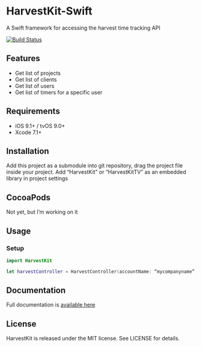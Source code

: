 # HarvestKit-Swift
A Swift framework for accessing the harvest time tracking API

[![Build Status](https://travis-ci.org/MattCheetham/HarvestKit-Swift.svg?branch=master)](https://travis-ci.org/MattCheetham/HarvestKit-Swift)

## Features
- Get list of projects
- Get list of clients
- Get list of users
- Get list of timers for a specific user

## Requirements

- iOS 9.1+ / tvOS 9.0+
- Xcode 7.1+

## Installation

Add this project as a submodule into git repository, drag the project file inside your project. Add “HarvestKit” or “HarvestKitTV” as an embedded library in project settings

## CocoaPods

Not yet, but I’m working on it

## Usage

### Setup

```swift
import HarvestKit

let harvestController = HarvestController(accountName: “mycompanyname”, username: “example@mycompany.com”, password: “1234”)
```

## Documentation

Full documentation is [available here](http://mattcheetham.github.io/HarvestKit-Swift)

## License

HarvestKit is released under the MIT license. See LICENSE for details.